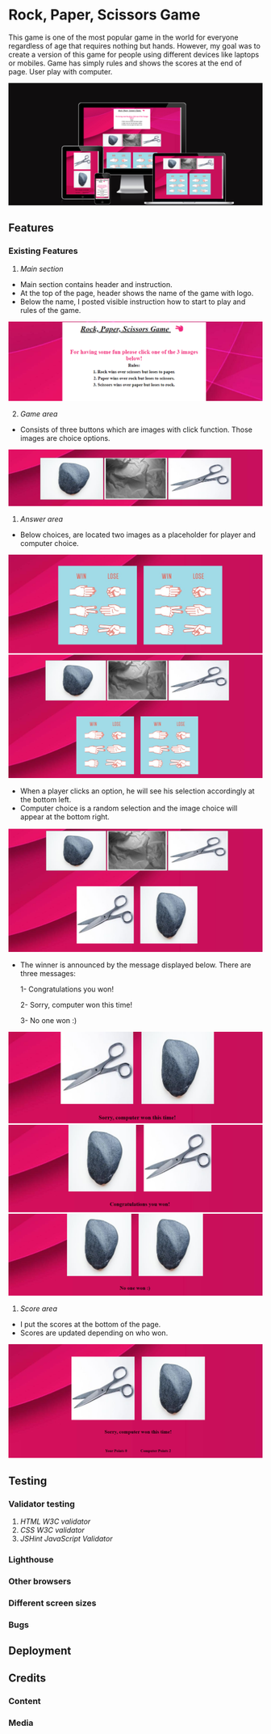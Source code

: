 # Rock, Paper, Scissors Game

This game is one of the most popular game in the world for everyone regardless of age that requires nothing but hands. However, my goal was to create a version of this game for people using different devices like laptops or mobiles. Game has simply rules and shows the scores at the end of page. User play with computer.

![Showing that my game is responsive on different devices](https://github.com/MarzenkaS/Rock-Paper-Scissors-Game/blob/main/docs/responsive.png?raw=true)

## Features

### Existing Features

1. _Main section_

- Main section contains header and instruction.
- At the top of the page, header shows the name of the game with logo.
- Below the name, I posted visible instruction how to start to play and rules of the game.

![Header, instruction and rules](https://github.com/MarzenkaS/Rock-Paper-Scissors-Game/blob/main/docs/instruction.png?raw=true)

2. _Game area_

- Consists of three buttons which are images with click function. Those images are choice options.
  
![Choices](https://github.com/MarzenkaS/Rock-Paper-Scissors-Game/blob/main/docs/choices.buttons.png?raw=true)

1. _Answer area_

- Below choices, are located two images as a placeholder for player and computer choice.

![Placeholders](https://github.com/MarzenkaS/Rock-Paper-Scissors-Game/blob/main/docs/placeholders.for.choices.png?raw=true)
![Choices and placeholders](https://github.com/MarzenkaS/Rock-Paper-Scissors-Game/blob/main/docs/buttons.and.placeholders.png?raw=true)

- When a player clicks an option, he will see his selection accordingly at the bottom left.
- Computer choice is a random selection and the image choice will appear at the bottom right.

![Choices and results](https://github.com/MarzenkaS/Rock-Paper-Scissors-Game/blob/main/docs/buttons.and.results.png?raw=true)

- The winner is announced by the message displayed below. There are three messages:
  
   1- Congratulations you won!
  
   2- Sorry, computer won this time!
   
   3- No one won :)

![Computer won](https://github.com/MarzenkaS/Rock-Paper-Scissors-Game/blob/main/docs/first.messa.png?raw=true)
![Player won](https://github.com/MarzenkaS/Rock-Paper-Scissors-Game/blob/main/docs/second.messa.png?raw=true)
![No one won](https://github.com/MarzenkaS/Rock-Paper-Scissors-Game/blob/main/docs/third.messa.png?raw=true)

1. _Score area_

- I put the scores at the bottom of the page. 
- Scores are updated depending on who won.

![Scores](https://github.com/MarzenkaS/Rock-Paper-Scissors-Game/blob/main/docs/who.won.and.points.png?raw=true)

## Testing

### Validator testing

1. _HTML W3C validator_
2. _CSS W3C validator_
3. _JSHint JavaScript Validator_

### Lighthouse

### Other browsers

### Different screen sizes

### Bugs



## Deployment



## Credits

### Content
### Media
